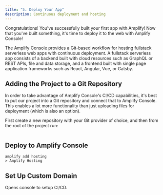 ```yaml
---
title: "5. Deploy Your App"
description: Continuous deployment and hosting
---
```


Congratulations! You've successfully built your first app with Amplify! Now that you've built something, it's time to deploy it to the web with Amplify Console!

The Amplify Console provides a Git-based workflow for hosting fullstack serverless web apps with continuous deployment. A fullstack serverless app consists of a backend built with cloud resources such as GraphQL or REST APIs, file and data storage, and a frontend built with single page application frameworks such as React, Angular, Vue, or Gatsby.

## Adding the Project to a Git Repository

In order to take advantage of Amplify Console's CI/CD capabilities, it's best to put our project into a Git repository and connect that to Amplify Console. This enables a lot more functionality than just uploading files for deployment (which is also an option).

First create a new repository with your Git provider of choice, and then from the root of the project run:

```bash

```

## Deploy to Amplify Console

```
amplify add hosting
> Amplify Hosting
```

## Set Up Custom Domain

Opens console to setup CI/CD.
